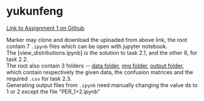 # yukunfeng
[Link to Assignment 1 on Github](https://github.com/rickytechnip/yukunfeng)

Marker may clone and download the uploaded from above link, the root contain 7 `.ipynb` files which can be open with jupyter notebook.  
The [view_distributions.ipynb] is the solution to task 2.1, and the other 6, for task 2.2.  
The root also contain 3 folders -- [data folder](data), [img folder](img), [output folder](output), which contain respectively the given data, the confusion matrices and the required `.csv` for task 2.3.  
Generating output files from `.ipynb` need manually changing the value ds to 1 or 2 except the file "PER_1+2.ipynb"
